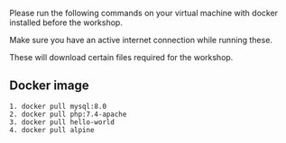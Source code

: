 Please run the following commands on your virtual machine with docker installed before the workshop.

Make sure you have an active internet connection while running these.

These will download certain files required for the workshop.

## Docker image 
    1. docker pull mysql:8.0
    2. docker pull php:7.4-apache
    3. docker pull hello-world
    4. docker pull alpine

